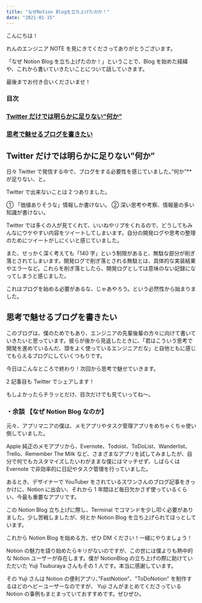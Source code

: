 ```yaml
---
title: "なぜNotion Blogを立ち上げたのか！"
date: "2021-01-15"
---
```


こんにちは！

れんのエンジニア NOTE を見にきてくださってありがとうございます。

「なぜ Notion Blog を立ち上げたのか！」ということで、Blog を始めた経緯や、これから書いていきたいことについて話していきます。

最後までお付き合いくださいませ！

### 目次

### [Twitter だけでは明らかに足りない”何か”](https://www.notion.so/1-15-Notion-Blog-258290b306034a5eb1ff8396d046c9ac)

### [思考で魅せるブログを書きたい](https://www.notion.so/1-15-Notion-Blog-258290b306034a5eb1ff8396d046c9ac)

## Twitter だけでは明らかに足りない”何か”

日々 Twitter で発信する中で、ブログをする必要性を感じていました。”何か”\*\*が足りない、と。

Twitter で出来ないことは 2 つありました。

① 「価値ありそうな」情報しか書けない。
② 深い思考や考察、情報量の多い知識が書けない。

Twitter では多くの人が見てくれて、いいねやリプをくれるので、どうしてもみんなにウケやすい内容をツイートしてしまいます。自分の開発ログや思考の整理のためにツイートがしにくいと感じていました。

また、せっかく深く考えても「140 字」という制限があると、無駄な部分が削ぎ落とされてしまいます。開発ログで削ぎ落とされる無駄とは、具体的な実装結果やエラーなど。これらを削ぎ落としたら、開発ログとしては意味のない記録になってしまうと感じました。

これはブログを始める必要があるな、じゃあやろう。という必然性から始まりました。

## 思考で魅せるブログを書きたい

このブログは、僕のためでもあり、エンジニアの先輩後輩の方々に向けて書いていきたいと思っています。彼らが後から見返したときに、「君はこういう思考で開発を進めているんだ、頭をよく使っているエンジニアだな」と自他ともに感じてもらえるブログにしていくつもりです。

今日はこんなところで終わり！次回から思考で魅せていきます。

2 記事目も Twitter でシェアします！

もしよかったらチラッとだけ、目次だけでも見ていってね〜。

### ・余談 【なぜ Notion Blog なのか】

元々、アプリマニアの僕は、メモアプリやタスク管理アプリをめちゃくちゃ使い倒していました。

Apple 純正のメモアプリから、Evernote、Todoist、ToDoList、Wanderlist、Trello、Remember The Milk など、さまざまなアプリを試してみましたが、自分で何でもカスタマイズしたいわがままな僕にはマッチせず、しばらくは Evernote で非効率的に日記やタスク管理を行っていました。

あるとき、デザイナーで YouTuber をされているスワンさんのブログ記事をきっかけに、Notion に出会い、それから 1 年間ほど毎日欠かさず使っているくらい、今最も重要なアプリです。

この Notion Blog 立ち上げに際し、Terminal でコマンドを少し叩く必要がありました。少し苦戦しましたが、何とか Notion Blog を立ち上げられてほっとしています。

これから Notion Blog を始める方、ぜひ DM ください！一緒にやりましょう！

Notion の魅力を語り始めたらキリがないのですが、この世には僕よりも熱中的な Notion ユーザーが存在します。僕が NotionBlog の立ち上げの際に助けていただいた Yuji Tsuburaya さんもその 1 人です。本当に感謝しています。

その Yuji さんは Notion の便利アプリ、”FastNotion”、"ToDoNotion" を制作するほどのヘビーユーザーなのですが、 Yuji さんがまとめてくださっている Notion の事例もまとまっていておすすめです。ぜひぜひ。
